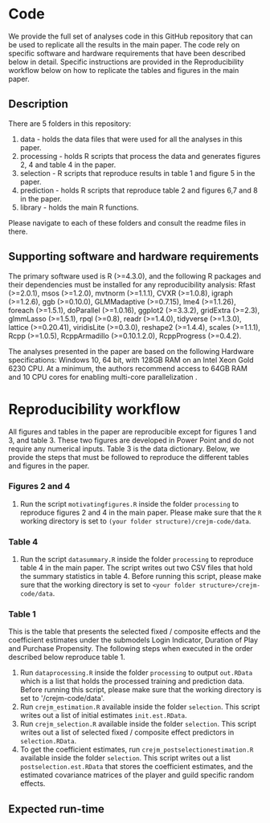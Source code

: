 # Code
We provide the full set of analyses code in this GitHub repository that can be used to replicate all the results in the main paper. The code rely on specific software and hardware requirements that have been described below in detail. Specific instructions are provided in the Reproducibility workflow below on how to replicate the tables and figures in the main paper.

## Description

There are 5 folders in this repository:

1. data - holds the data files that were used for all the analyses in this paper.
2. processing - holds R scripts that process the data and generates figures 2, 4 and table 4 in the paper. 
3. selection - R scripts that reproduce results in table 1 and figure 5 in the paper.
4. prediction - holds R scripts that reproduce table 2 and figures 6,7 and 8 in the paper.
5. library - holds the main R functions.

Please navigate to each of these folders and consult the readme files in there. 

## Supporting software and hardware requirements 
The primary software used is R (>=4.3.0), and the following R packages and their dependencies must be installed for any reproducibility analysis: Rfast (>=2.0.1), msos (>=1.2.0), mvtnorm (>=1.1.1), CVXR (>=1.0.8), igraph (>=1.2.6), ggb (>=0.10.0), GLMMadaptive (>=0.7.15), lme4 (>=1.1.26), foreach (>=1.5.1), doParallel (>=1.0.16), ggplot2 (>=3.3.2), gridExtra (>=2.3), glmmLasso (>=1.5.1), rpql (>=0.8), readr (>=1.4.0), tidyverse (>=1.3.0), lattice (>=0.20.41), viridisLite (>=0.3.0), reshape2 (>=1.4.4), scales (>=1.1.1), Rcpp (>=1.0.5), RcppArmadillo (>=0.10.1.2.0), RcppProgress (>=0.4.2).

The analyses presented in the paper are based on the following Hardware specifications: Windows 10, 64 bit, with 128GB RAM on an Intel Xeon Gold 6230 CPU. At a minimum, the authors recommend access to 64GB RAM and 10 CPU cores for enabling multi-core parallelization .


# Reproducibility workflow
All figures and tables in the paper are reproducible except for figures 1 and 3, and table 3. These two figures are developed in Power Point and do not require any numerical inputs. Table 3 is the data dictionary. Below, we provide the steps that must be followed to reproduce the different tables and figures in the paper.

### Figures 2 and 4
1. Run the script `motivatingfigures.R` inside the folder `processing` to reproduce figures 2 and 4 in the main paper. Please make sure that the `R` working directory is set to `(your folder structure)/crejm-code/data`.

### Table 4
1. Run the script `datasummary.R` inside the folder `processing` to reproduce table 4 in the main paper. The script writes out two CSV files that hold the summary statistics in table 4. Before running this script, please make sure that the working directory is set to `<your folder structure>/crejm-code/data`.

### Table 1
This is the table that presents the selected fixed / composite effects and the coefficient estimates under the submodels Login Indicator, Duration of Play
and Purchase Propensity. The following steps when executed in the order described below reproduce table 1.

1. Run `dataprocessing.R` inside the folder `processing` to output `out.RData` which is a list that holds the processed training and prediction data. Before running this script, please make sure that the working directory is set to '<your folder structure>/crejm-code/data'.
2. Run `crejm_estimation.R` available inside the folder `selection`. This script writes out a list of initial estimates `init.est.RData`.
3. Run `crejm_selection.R` available inside the folder `selection`. This script writes out a list of selected fixed / composite effect predictors in `selection.RData`.
4. To get the coefficient estimates, run `crejm_postselectionestimation.R` available inside the folder `selection`. This script writes out a list `postselection.est.RData` that stores the coefficient estimates, and the estimated covariance matrices of the player and guild specific random effects.  

  


## Expected run-time
